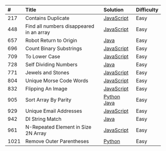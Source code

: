 |#  |Title                                   |Solution  |Difficulty|
|:--|:---------------------------------------|:---------|:---------|
|217|Contains Duplicate                      |[JavaScript](https://github.com/nimpod/leetcode/blob/master/algorithms/contains-duplicate/index.js)|Easy      |
|448|Find all numbers disappeared in an array|[JavaScript](https://github.com/nimpod/leetcode/blob/master/algorithms/find-all-numbers-disappeared-in-an-array/index.js)|Easy      |
|657|Robot Return to Origin                  |[Java](https://github.com/nimpod/leetcode/blob/master/algorithms/robot-returns-to-origin/Main.java)|Easy      |
|696|Count Binary Substrings                 |[JavaScript](https://github.com/nimpod/leetcode/blob/master/algorithms/count-binary-substrings/index.js)|Easy      |
|709|To Lower Case                           |[JavaScript](https://github.com/nimpod/leetcode/tree/master/algorithms/to-lower-case/index.js)                      |Easy      |
|728|Self Dividing Numbers                   |[Java](https://github.com/nimpod/leetcode/blob/master/algorithms/self-dividing-numbers/Main.java)|Easy      |
|771|Jewels and Stones                       |[JavaScript](https://github.com/nimpod/leetcode/blob/master/algorithms/jewels-and-stones/index.js)                  |Easy      |
|804|Unique Morse Code Words                 |[JavaScript](https://github.com/nimpod/leetcode/blob/master/algorithms/unique-morse-code-words/index.js)            |Easy      |
|832|Flipping An Image                       |[JavaScript](https://github.com/nimpod/leetcode/blob/master/algorithms/flipping-an-image/index.js)|Easy      |
|905|Sort Array By Parity                    |[Python](https://github.com/nimpod/leetcode/blob/master/algorithms/sort-array-by-parity/main.py)  [Java](https://github.com/nimpod/leetcode/blob/master/algorithms/sort-array-by-parity/Main.java)|Easy      |
|929|Unique Email Addresses                  |[JavaScript](https://github.com/nimpod/leetcode/blob/master/algorithms/unique-email-addresses/index.js)             |Easy      |
|942|DI String Match                         |[Java](https://github.com/nimpod/leetcode/blob/master/algorithms/di-string-match/Main.java)|Easy      |
|961|N-Repeated Element in Size 2N Array     |[JavaScript](https://github.com/nimpod/leetcode/blob/master/algorithms/N-repeated-element-in-size-2N-array/index.js)|Easy      |
|1021|Remove Outer Parentheses               |[Python](https://github.com/nimpod/leetcode/blob/master/algorithms/remove-outermost-parentheses/main.py)|Easy      |
